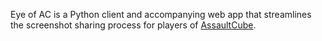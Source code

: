 Eye of AC is a Python client and accompanying web app that streamlines the screenshot sharing process for players of [AssaultCube](http://assault.cubers.net).
